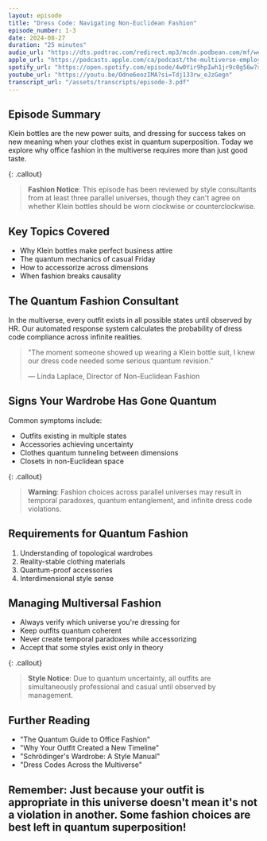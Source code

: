 ```yaml
---
layout: episode
title: "Dress Code: Navigating Non-Euclidean Fashion"
episode_number: 1-3
date: 2024-08-27
duration: "25 minutes"
audio_url: "https://dts.podtrac.com/redirect.mp3/mcdn.podbean.com/mf/web/cq82v2dqer874waz/The_Multiverse_Employee_Handbook_E3_-_Dress_for_Success-_Multidimensional_Edition.mp3"
apple_url: "https://podcasts.apple.com/ca/podcast/the-multiverse-employee-handbook/id1764134739?i=1000666757385"
spotify_url: "https://open.spotify.com/episode/4w0Yir9hpIwh1jr9c0g56w?si=S4mA5orLTKO2KMs_JLcDEw"
youtube_url: "https://youtu.be/Odne6eozIMA?si=Tdj133rw_eJzGegn"
transcript_url: "/assets/transcripts/episode-3.pdf"
---
```


## Episode Summary
Klein bottles are the new power suits, and dressing for success takes on new meaning when your clothes exist in quantum superposition. Today we explore why office fashion in the multiverse requires more than just good taste.

{: .callout}
> **Fashion Notice**: This episode has been reviewed by style consultants from
> at least three parallel universes, though they can't agree on whether Klein
> bottles should be worn clockwise or counterclockwise.

## Key Topics Covered
* Why Klein bottles make perfect business attire
* The quantum mechanics of casual Friday
* How to accessorize across dimensions
* When fashion breaks causality

## The Quantum Fashion Consultant
In the multiverse, every outfit exists in all possible states until observed by HR. Our automated response system calculates the probability of dress code compliance across infinite realities.

> "The moment someone showed up wearing a Klein bottle suit, I knew our dress
> code needed some serious quantum revision."
>
> — Linda Laplace, Director of Non-Euclidean Fashion

## Signs Your Wardrobe Has Gone Quantum
Common symptoms include:
* Outfits existing in multiple states
* Accessories achieving uncertainty
* Clothes quantum tunneling between dimensions
* Closets in non-Euclidean space

{: .callout}
> **Warning**: Fashion choices across parallel universes may result in temporal
> paradoxes, quantum entanglement, and infinite dress code violations.

## Requirements for Quantum Fashion
1. Understanding of topological wardrobes
2. Reality-stable clothing materials
3. Quantum-proof accessories
4. Interdimensional style sense

## Managing Multiversal Fashion
* Always verify which universe you're dressing for
* Keep outfits quantum coherent
* Never create temporal paradoxes while accessorizing
* Accept that some styles exist only in theory

{: .callout}
> **Style Notice**: Due to quantum uncertainty, all outfits are simultaneously
> professional and casual until observed by management.

## Further Reading
* "The Quantum Guide to Office Fashion"
* "Why Your Outfit Created a New Timeline"
* "Schrödinger's Wardrobe: A Style Manual"
* "Dress Codes Across the Multiverse"

Remember: Just because your outfit is appropriate in this universe doesn't mean
it's not a violation in another. Some fashion choices are best left in quantum
superposition!
---
